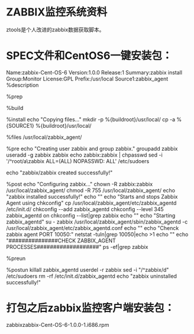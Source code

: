 # ZABBIX监控系统资料
ztools是个人改进的zabbix数据获取脚本。
# SPEC文件和CentOS6一键安装包：
Name:zabbix-Cent-OS-6
Version:1.0.0
Release:1
Summary:zabbix install
Group:Monitor
License:GPL
Prefix:/usr/local
Source1:zabbix_agent
%description

%prep

%build

%install
echo "Copying files..."
mkdir -p %{buildroot}/usr/local/
cp -a %{SOURCE1} %{buildroot}/usr/local/

%files
/usr/local/zabbix_agent/

%pre
echo "Creating user zabbix and group zabbix."
groupadd zabbix
useradd -g zabbix zabbix
echo zabbix:zabbix | chpasswd
sed -i '/^root/a\zabbix	ALL=(ALL)	NOPASSWD: ALL' /etc/sudoers

echo "zabbix/zabbix created successfully!"

%post
echo "Configuring zabbix..."
chown -R zabbix:zabbix /usr/local/zabbix_agent/
chmod -R 755 /usr/local/zabbix_agent/
echo "zabbix installed successfully!"
echo  ""
echo "Starts and stops Zabbix Agent using chkconfig"
cp /usr/local/zabbix_agent/etc/zabbix_agentd /etc/init.d/
chkconfig --add zabbix_agentd
chkconfig --level 345 zabbix_agentd on
chkconfig --list|grep zabbix
echo  ""
echo "Starting zabbix_agentd"
su - zabbix
/usr/local/zabbix_agent/sbin/zabbix_agentd -c /usr/local/zabbix_agent/etc/zabbix_agentd.conf
echo ""
echo "Chenck zabbix agent PORT 10050:"
netstat -tuln|grep 10050|echo >1
echo  ""
echo "###############CHECK ZABBIX_AGENT PROCESSES###################"
ps -ef|grep zabbix

%preun

%postun
killall zabbix_agentd
userdel -r zabbix
sed -i "/^zabbix/d" /etc/sudoers
rm -rf /etc/init.d/zabbix_agentd
echo "zabbix uninstalled successfully!"


# 打包之后zabbix监控客户端安装包：
zabbixzabbix-Cent-OS-6-1.0.0-1.i686.rpm
